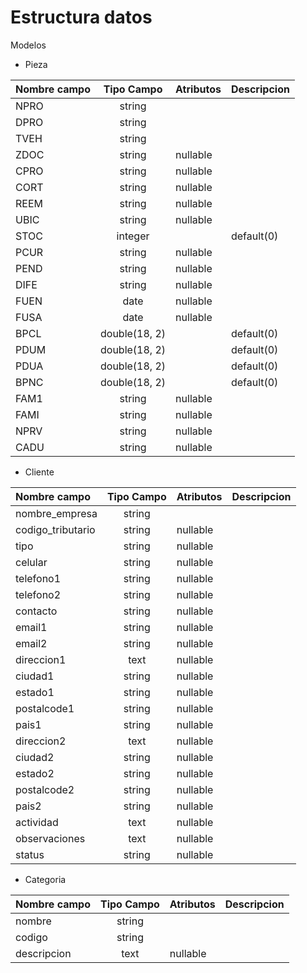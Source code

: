 # Estructura datos

Modelos

* Pieza

| Nombre campo  | Tipo Campo    | Atributos | Descripcion   |
|:--------------|:-------------:|:----------|:--------------|
| NPRO          | string        |           |               |
| DPRO          | string        |           |               |
| TVEH          | string        |           |               |
| ZDOC          | string        | nullable  |               |
| CPRO          | string        | nullable  |               |
| CORT          | string        | nullable  |               |
| REEM          | string        | nullable  |               |
| UBIC          | string        | nullable  |               |
| STOC          | integer       |           | default(0)    |
| PCUR          | string        | nullable  |               |
| PEND          | string        | nullable  |               |
| DIFE          | string        | nullable  |               |
| FUEN          | date          | nullable  |               |
| FUSA          | date          | nullable  |               |
| BPCL          | double(18, 2) |           | default(0)    |
| PDUM          | double(18, 2) |           | default(0)    |
| PDUA          | double(18, 2) |           | default(0)    |
| BPNC          | double(18, 2) |           | default(0)    |
| FAM1          | string        | nullable  |               |
| FAMI          | string        | nullable  |               |
| NPRV          | string        | nullable  |               |
| CADU          | string        | nullable  |               |

* Cliente

| Nombre campo      | Tipo Campo    | Atributos     | Descripcion   |
|:------------------|:-------------:|:--------------|:--------------|
| nombre_empresa    | string        |               |               |
| codigo_tributario | string        | nullable      |               |
| tipo              | string        | nullable      |               |
| celular           | string        | nullable      |               |
| telefono1         | string        | nullable      |               |
| telefono2         | string        | nullable      |               |
| contacto          | string        | nullable      |               |
| email1            | string        | nullable      |               |
| email2            | string        | nullable      |               |
| direccion1        | text          | nullable      |               |
| ciudad1           | string        | nullable      |               |
| estado1           | string        | nullable      |               |
| postalcode1       | string        | nullable      |               |
| pais1             | string        | nullable      |               |
| direccion2        | text          | nullable      |               |
| ciudad2           | string        | nullable      |               |
| estado2           | string        | nullable      |               |
| postalcode2       | string        | nullable      |               |
| pais2             | string        | nullable      |               |
| actividad         | text          | nullable      |               |
| observaciones     | text          | nullable      |               |
| status            | string        | nullable      |               |

* Categoria

| Nombre campo      | Tipo Campo    | Atributos     | Descripcion   |
|:------------------|:-------------:|:--------------|:--------------|
| nombre            | string        |               |               |
| codigo            | string        |               |               |
| descripcion       | text          | nullable      |               |
